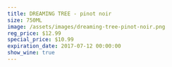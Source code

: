 ```yaml
---
title: DREAMING TREE - pinot noir
size: 750ML
image: /assets/images/dreaming-tree-pinot-noir.png
reg_price: $12.99
special_price: $10.99
expiration_date: 2017-07-12 00:00:00
show_wine: true
---
```



